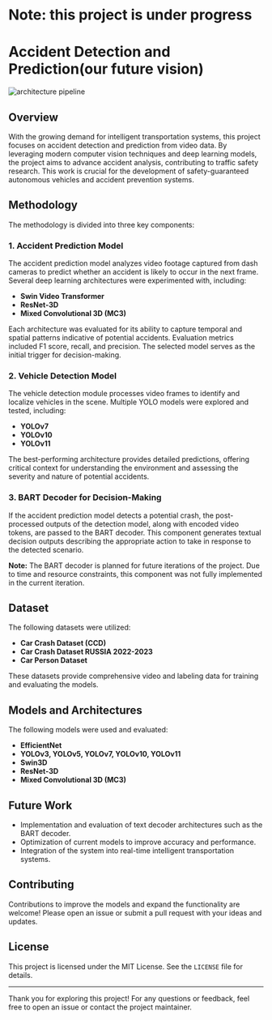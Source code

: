 # Note: this project is under progress
# Accident Detection and Prediction(our future vision)


![architecture pipeline](https://github.com/user-attachments/assets/0960b5fc-a3c2-4178-9472-eda3360b9c73)

## Overview
With the growing demand for intelligent transportation systems, this project focuses on accident detection and prediction from video data. By leveraging modern computer vision techniques and deep learning models, the project aims to advance accident analysis, contributing to traffic safety research. This work is crucial for the development of safety-guaranteed autonomous vehicles and accident prevention systems.

## Methodology
The methodology is divided into three key components:

### 1. Accident Prediction Model
The accident prediction model analyzes video footage captured from dash cameras to predict whether an accident is likely to occur in the next frame. Several deep learning architectures were experimented with, including:

- **Swin Video Transformer**
- **ResNet-3D**
- **Mixed Convolutional 3D (MC3)**

Each architecture was evaluated for its ability to capture temporal and spatial patterns indicative of potential accidents. Evaluation metrics included F1 score, recall, and precision. The selected model serves as the initial trigger for decision-making.

### 2. Vehicle Detection Model
The vehicle detection module processes video frames to identify and localize vehicles in the scene. Multiple YOLO models were explored and tested, including:

- **YOLOv7**
- **YOLOv10**
- **YOLOv11**

The best-performing architecture provides detailed predictions, offering critical context for understanding the environment and assessing the severity and nature of potential accidents.

### 3. BART Decoder for Decision-Making
If the accident prediction model detects a potential crash, the post-processed outputs of the detection model, along with encoded video tokens, are passed to the BART decoder. This component generates textual decision outputs describing the appropriate action to take in response to the detected scenario.

**Note:** The BART decoder is planned for future iterations of the project. Due to time and resource constraints, this component was not fully implemented in the current iteration.

## Dataset
The following datasets were utilized:

- **Car Crash Dataset (CCD)**
- **Car Crash Dataset RUSSIA 2022-2023**
- **Car Person Dataset**

These datasets provide comprehensive video and labeling data for training and evaluating the models.

## Models and Architectures
The following models were used and evaluated:

- **EfficientNet**
- **YOLOv3, YOLOv5, YOLOv7, YOLOv10, YOLOv11**
- **Swin3D**
- **ResNet-3D**
- **Mixed Convolutional 3D (MC3)**

## Future Work
- Implementation and evaluation of text decoder architectures such as the BART decoder.
- Optimization of current models to improve accuracy and performance.
- Integration of the system into real-time intelligent transportation systems.

## Contributing
Contributions to improve the models and expand the functionality are welcome! Please open an issue or submit a pull request with your ideas and updates.

## License
This project is licensed under the MIT License. See the `LICENSE` file for details.

---

Thank you for exploring this project! For any questions or feedback, feel free to open an issue or contact the project maintainer.

